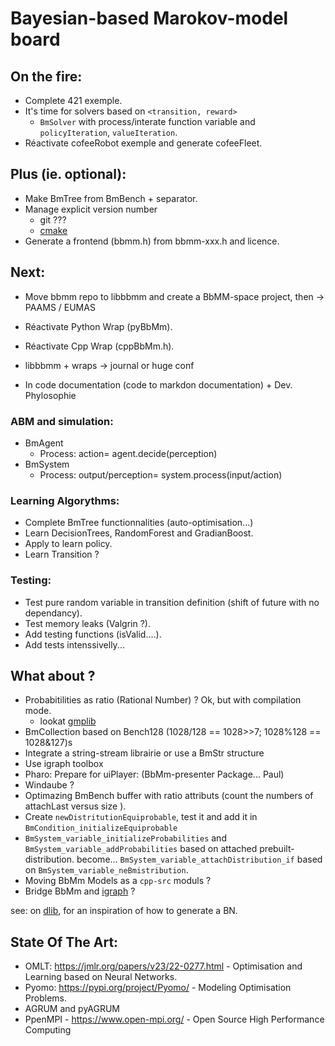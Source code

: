 # Bayesian-based Marokov-model board

## On the fire:

- Complete 421 exemple.
- It's time for solvers based on `<transition, reward>`
	*  `BmSolver` with process/interate function variable and `policyIteration`, `valueIteration`.
- Réactivate cofeeRobot exemple and generate cofeeFleet.

## Plus (ie. optional):

- Make BmTree from BmBench + separator.
- Manage explicit version number
	- git ???
	- [cmake](https://cmake.org/cmake/help/v3.18/guide/tutorial/#adding-a-version-number-and-configured-header-file)
- Generate a frontend (bbmm.h) from bbmm-xxx.h and licence.

## Next:

- Move bbmm repo to libbbmm and create a BbMM-space project, then -> PAAMS / EUMAS
- Réactivate Python Wrap (pyBbMm).
- Réactivate Cpp Wrap (cppBbMm.h).

- libbbmm + wraps -> journal or huge conf

- In code documentation (code to markdon documentation) + Dev. Phylosophie

### ABM and simulation:

- BmAgent
	* Process: action= agent.decide(perception)
- BmSystem
	* Process: output/perception= system.process(input/action)

### Learning Algorythms:

- Complete BmTree functionnalities (auto-optimisation...)
- Learn DecisionTrees, RandomForest and GradianBoost.
- Apply to learn policy.
- Learn Transition ?

### Testing:

- Test pure random variable in transition definition (shift of future with no dependancy).
- Test memory leaks (Valgrin ?).
- Add testing functions (isValid....).
- Add tests intenssivelly...

## What about ?

- Probabitilities as ratio (Rational Number) ? Ok, but with compilation mode.
	- lookat [gmplib](https://gmplib.org/)
- BmCollection based on Bench128 (1028/128 == 1028>>7; 1028%128 == 1028&127)s
- Integrate a string-stream librairie or use a BmStr structure
- Use igraph toolbox
- Pharo: Prepare for uiPlayer: (BbMm-presenter Package... Paul)
- Windaube ?
- Optimazing BmBench buffer with ratio attributs (count the numbers of attachLast versus size ).
- Create `newDistritutionEquiprobable`, test it and add it in `BmCondition_initializeEquiprobable`
- `BmSystem_variable_initializeProbabilities` and `BmSystem_variable_addProbabilities` based on attached prebuilt-distribution. become... `BmSystem_variable_attachDistribution_if` based on `BmSystem_variable_neBmistribution`.
- Moving BbMm Models as a `cpp-src` moduls ?
- Bridge BbMm and [igraph](https://github.com/igraph/igraph) ?

see: on [dlib](https://github.com/davisking/dlib/blob/master/examples/bayes_net_ex.cpp), for an inspiration of how to generate a BN. 

## State Of The Art: 

- OMLT: https://jmlr.org/papers/v23/22-0277.html - Optimisation and Learning based on Neural Networks.
- Pyomo: https://pypi.org/project/Pyomo/ - Modeling Optimisation Problems.
- AGRUM and pyAGRUM
- PpenMPI - https://www.open-mpi.org/ - Open Source High Performance Computing


